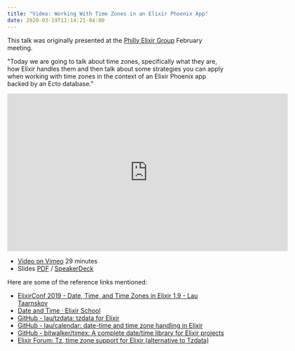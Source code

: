 ```yaml
---
title: "Video: Working With Time Zones in an Elixir Phoenix App"
date: 2020-03-19T11:14:21-04:00
---
```


This talk was originally presented at the [Philly Elixir Group](https://phillyelixir.guildflow.com/) February meeting.

"Today we are going to talk about time zones, specifically what they are, how Elixir handles them and then talk about some strategies you can apply when working with time zones in the context of an Elixir Phoenix app backed by an Ecto database."

<iframe src="https://player.vimeo.com/video/398662438" width="640" height="360" frameborder="0" allow="autoplay; fullscreen" allowfullscreen></iframe>

* [Video on Vimeo](https://vimeo.com/398662438) 29 minutes
* Slides [PDF](mike-zornek-working-with-time-zones-in-an-elixir-phoenix-app-slides.pdf) / [SpeakerDeck](https://speakerdeck.com/zorn/working-with-time-zones-in-an-elixir-phoenix-app)


Here are some of the reference links mentioned:

* [ElixirConf 2019 - Date, Time, and Time Zones in Elixir 1.9 - Lau Taarnskov](https://www.youtube.com/watch?v=_E988mvPIzU)
* [Date and Time · Elixir School](https://elixirschool.com/en/lessons/basics/date-time/)
* [GitHub - lau/tzdata: tzdata for Elixir](https://github.com/lau/tzdata)
* [GitHub - lau/calendar: date-time and time zone handling in Elixir](https://github.com/lau/calendar)
* [GitHub - bitwalker/timex: A complete date/time library for Elixir projects](https://github.com/bitwalker/timex)
* [Elixir Forum: Tz, time zone support for Elixir (alternative to Tzdata)](https://elixirforum.com/t/tz-time-zone-support-for-elixir-alternative-to-tzdata-that-comes-with-a-lot-of-bugfixes/29358)